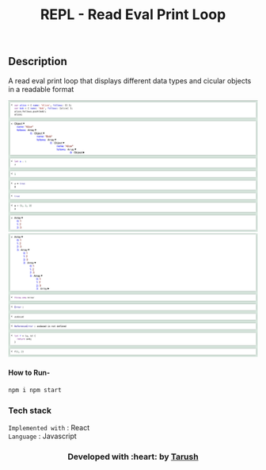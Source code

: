 </p>
<h1 align = 'center'>REPL - Read Eval Print Loop</h1>
<br>

</p>

## Description

<p>
A read eval print loop that displays different data types and cicular objects in a readable format
</p>

<img src="https://github.com/tarush-r/repl/blob/main/photos/1.png">
<img src="https://github.com/tarush-r/repl/blob/main/photos/2.png">

#### How to Run-

```html
npm i npm start
```

### Tech stack

`Implemented with` : React <br>
`Language` : Javascript <br>

<h3 align="center"><b>Developed with :heart: by <a href="https://github.com/tarush-r">Tarush</a> </b></h3>
